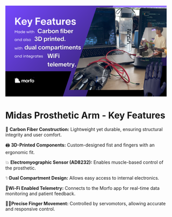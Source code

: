 
![KEY FEATURES](../key-features.png)
# Midas Prosthetic Arm - Key Features

🦾 **Carbon Fiber Construction:** Lightweight yet durable, ensuring structural integrity and user comfort.

🖨️ **3D-Printed Components:** Custom-designed fist and fingers with an ergonomic fit.

💥 **Electromyographic Sensor (AD8232):** Enables muscle-based control of the prosthetic.

✨**Dual Compartment Design:** Allows easy access to internal electronics.

🛜**Wi-Fi Enabled Telemetry:** Connects to the Morfo app for real-time data monitoring and patient feedback.

🖐🏻**Precise Finger Movement:** Controlled by servomotors, allowing accurate and responsive control.
